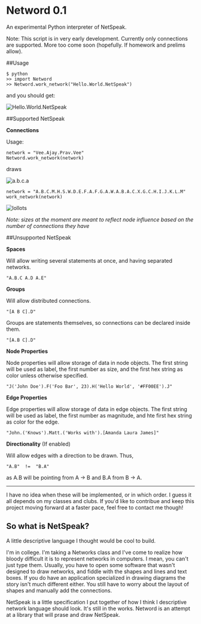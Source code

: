 Netword 0.1
=======

An experimental Python interpreter of NetSpeak.

Note: This script is in very early development. Currently only connections are supported. More too come soon (hopefully. If homework and prelims allow).

##Usage

	$ python
	>> import Netword
	>> Netword.work_network("Hello.World.NetSpeak")

and you should get:

![Hello.World.NetSpeak](https://dl.dropboxusercontent.com/u/25751237/img/Screenshot%202013-10-01%2023.01.40.png)

##Supported NetSpeak

**Connections**

Usage:

	network = "Vee.Ajay.Prav.Vee"
    Netword.work_network(network)

draws

![a.b.c.a](https://dl.dropboxusercontent.com/u/25751237/img/Screenshot%202013-10-01%2022.26.15.png)

    network = "A.B.C.M.H.S.W.D.E.F.A.F.G.A.W.A.B.A.C.X.G.C.H.I.J.K.L.M"
    work_network(network)

![lollots](https://dl.dropboxusercontent.com/u/25751237/img/Screenshot%202013-10-01%2023.09.17.png)

*Note: sizes at the moment are meant to reflect node influence based on the number of connections they have*

##Unsupported NetSpeak

**Spaces**

Will allow writing several statements at once, and having separated networks.
   
    "A.B.C A.D A.E"

**Groups** 

Will allow distributed connections.

    "[A B C].D"


Groups are statements themselves, so connections can be declared inside them.

	"[A.B C].D"

**Node Properties**

Node properties will allow storage of data in node objects. The first string will be used as label, the first number as size, and the first hex string as color unless otherwise specified.

	"J('John Doe').F('Foo Bar', 23).H('Hello World', '#FF00EE').J"

**Edge Properties**

Edge properties will allow storage of data in edge objects. The first string will be used as label, the first number as magnitude, and hte first hex string as color for the edge. 

	"John.('Knows').Matt.('Works with').[Amanda Laura James]"

**Directionality** (If enabled)

Will allow edges with a direction to be drawn. Thus,

	"A.B"  !=  "B.A"

as A.B will be pointing from A -> B and B.A from B -> A. 

----------

I have no idea when these will be implemented, or in which order. I guess it all depends on my classes and clubs. If you'd like to contribue and keep this project moving forward at a faster pace, feel free to contact me though!

So what is NetSpeak?
----

A little descriptive language I thought would be cool to build. 

I'm in college. I'm taking a Networks class and I've come to realize how bloody difficult it is to represent networks in computers. I mean, you can't just type them. Usually, you have to open some software that wasn't designed to draw networks, and fiddle with the shapes and lines and text boxes. If you do have an application specialized in drawing diagrams the story isn't much different either. You still have to worry about the layout of shapes and manually add the connections.

NetSpeak is a little specification I put together of how I think I descriptive network language should look. It's still in the works. Netword is an attempt at a library that will prase and draw NetSpeak. 




